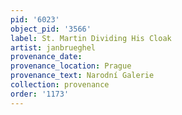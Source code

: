 ```yaml
---
pid: '6023'
object_pid: '3566'
label: St. Martin Dividing His Cloak
artist: janbrueghel
provenance_date:
provenance_location: Prague
provenance_text: Narodní Galerie
collection: provenance
order: '1173'
---
```

